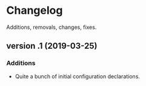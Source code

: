 # Changelog

Additions, removals, changes, fixes.

## version .1 (2019-03-25)

### Additions
* Quite a bunch of initial configuration declarations. 
